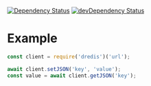 [![Dependency Status](https://david-dm.org/dnode/dredis.svg)](https://david-dm.org/dnode/dredis)
[![devDependency Status](https://david-dm.org/dnode/dredis/dev-status.svg)](https://david-dm.org/dnode/dredis#info=devDependencies)

# Example
```javascript
const client = require('dredis')('url');

await client.setJSON('key', 'value');
const value = await client.getJSON('key');
```
